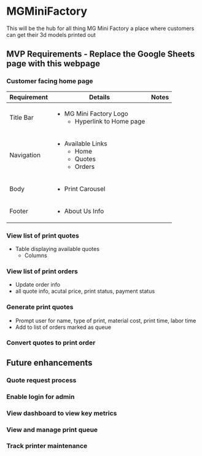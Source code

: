 # MGMiniFactory
This will be the hub for all thing MG Mini Factory a place where customers can get their 3d models printed out
## MVP Requirements - Replace the Google Sheets page with this webpage
### Customer facing home page
<table>
  <thead>
    <tr>
      <th>Requirement</th>
      <th>Details</th>
      <th>Notes</th>
    </tr>
  </thead>
  <tbody>
    <tr>
      <td>Title Bar</td>
      <td>
        <ul>
          <li>
            MG Mini Factory Logo
            <ul>
              <li>Hyperlink to Home page</li>
            </ul>
          </li>
        </ul>
      </td>
      <td></td>
    </tr>
    <tr>
      <td>Navigation</td>
      <td>
        <ul>
          <li>
            Available Links
            <ul>
              <li>Home</li>
              <li>Quotes</li>
              <li>Orders</li>
            </ul>
          </li>
        </ul>
      </td>
      <td></td>
    </tr>
    <tr>
      <td>Body</td>
      <td>
        <ul>
          <li>Print Carousel</li>
        </ul>
      </td>
      <td></td>
    </tr>
    <tr>
      <td>Footer</td>
      <td>
        <ul><li>About Us Info</li></ul>
      </td>
      <td></td>
    </tr>
  </tbody>
</table>


### View list of print quotes
- Table displaying available quotes
  - Columns
### View list of print orders
- Update order info
- all quote info, acutal price, print status, payment status
### Generate print quotes
- Prompt user for name, type of print, material cost, print time, labor time
- Add to list of orders marked as queue
### Convert quotes to print order
## Future enhancements
### Quote request process
### Enable login for admin
### View dashboard to view key metrics
### View and manage print queue
### Track printer maintenance
